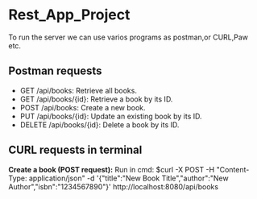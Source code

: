 # Rest_App_Project
To run the server we can use varios programs as postman,or CURL,Paw etc.

## Postman requests
- GET /api/books: Retrieve all books.
- GET /api/books/{id}: Retrieve a book by its ID.
- POST /api/books: Create a new book.
- PUT /api/books/{id}: Update an existing book by its ID.
- DELETE /api/books/{id}: Delete a book by its ID.
## CURL requests in terminal
**Create a book (POST request):**
   Run in cmd:
   $curl -X POST -H "Content-Type: application/json" -d '{"title":"New Book Title","author":"New Author","isbn":"1234567890"}' http://localhost:8080/api/books

